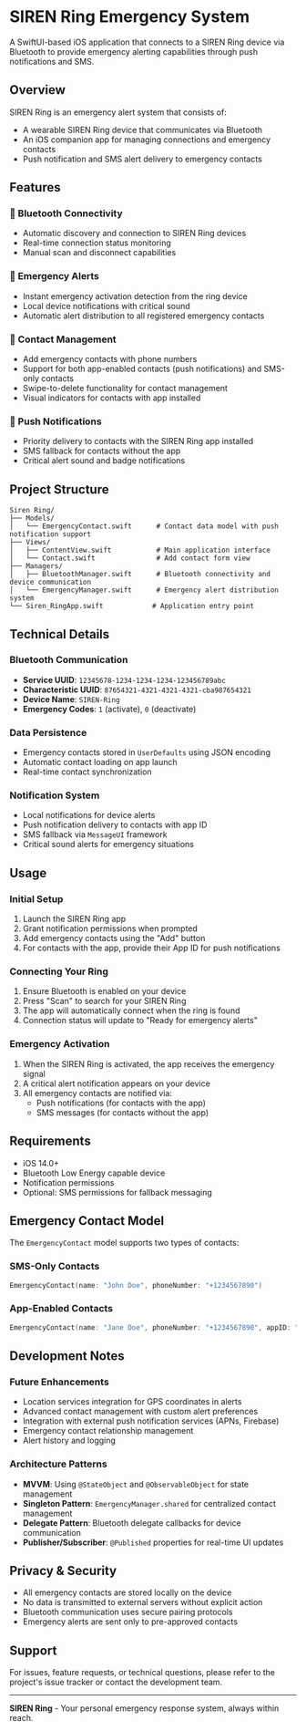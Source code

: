 # SIREN Ring Emergency System

A SwiftUI-based iOS application that connects to a SIREN Ring device via Bluetooth to provide emergency alerting capabilities through push notifications and SMS.

## Overview

SIREN Ring is an emergency alert system that consists of:
- A wearable SIREN Ring device that communicates via Bluetooth
- An iOS companion app for managing connections and emergency contacts
- Push notification and SMS alert delivery to emergency contacts

## Features

### 🔗 Bluetooth Connectivity
- Automatic discovery and connection to SIREN Ring devices
- Real-time connection status monitoring
- Manual scan and disconnect capabilities

### 🚨 Emergency Alerts
- Instant emergency activation detection from the ring device
- Local device notifications with critical sound
- Automatic alert distribution to all registered emergency contacts

### 👥 Contact Management
- Add emergency contacts with phone numbers
- Support for both app-enabled contacts (push notifications) and SMS-only contacts
- Swipe-to-delete functionality for contact management
- Visual indicators for contacts with app installed

### 📱 Push Notifications
- Priority delivery to contacts with the SIREN Ring app installed
- SMS fallback for contacts without the app
- Critical alert sound and badge notifications

## Project Structure

```
Siren Ring/
├── Models/
│   └── EmergencyContact.swift      # Contact data model with push notification support
├── Views/
│   ├── ContentView.swift           # Main application interface
│   └── Contact.swift               # Add contact form view
├── Managers/
│   ├── BluetoothManager.swift      # Bluetooth connectivity and device communication
│   └── EmergencyManager.swift      # Emergency alert distribution system
└── Siren_RingApp.swift            # Application entry point
```

## Technical Details

### Bluetooth Communication
- **Service UUID**: `12345678-1234-1234-1234-123456789abc`
- **Characteristic UUID**: `87654321-4321-4321-4321-cba987654321`
- **Device Name**: `SIREN-Ring`
- **Emergency Codes**: `1` (activate), `0` (deactivate)

### Data Persistence
- Emergency contacts stored in `UserDefaults` using JSON encoding
- Automatic contact loading on app launch
- Real-time contact synchronization

### Notification System
- Local notifications for device alerts
- Push notification delivery to contacts with app ID
- SMS fallback via `MessageUI` framework
- Critical sound alerts for emergency situations

## Usage

### Initial Setup
1. Launch the SIREN Ring app
2. Grant notification permissions when prompted
3. Add emergency contacts using the "Add" button
4. For contacts with the app, provide their App ID for push notifications

### Connecting Your Ring
1. Ensure Bluetooth is enabled on your device
2. Press "Scan" to search for your SIREN Ring
3. The app will automatically connect when the ring is found
4. Connection status will update to "Ready for emergency alerts"

### Emergency Activation
1. When the SIREN Ring is activated, the app receives the emergency signal
2. A critical alert notification appears on your device
3. All emergency contacts are notified via:
   - Push notifications (for contacts with the app)
   - SMS messages (for contacts without the app)

## Requirements

- iOS 14.0+
- Bluetooth Low Energy capable device
- Notification permissions
- Optional: SMS permissions for fallback messaging

## Emergency Contact Model

The `EmergencyContact` model supports two types of contacts:

### SMS-Only Contacts
```swift
EmergencyContact(name: "John Doe", phoneNumber: "+1234567890")
```

### App-Enabled Contacts
```swift
EmergencyContact(name: "Jane Doe", phoneNumber: "+1234567890", appID: "unique-app-id")
```

## Development Notes

### Future Enhancements
- Location services integration for GPS coordinates in alerts
- Advanced contact management with custom alert preferences
- Integration with external push notification services (APNs, Firebase)
- Emergency contact relationship management
- Alert history and logging

### Architecture Patterns
- **MVVM**: Using `@StateObject` and `@ObservableObject` for state management
- **Singleton Pattern**: `EmergencyManager.shared` for centralized contact management
- **Delegate Pattern**: Bluetooth delegate callbacks for device communication
- **Publisher/Subscriber**: `@Published` properties for real-time UI updates

## Privacy & Security

- All emergency contacts are stored locally on the device
- No data is transmitted to external servers without explicit action
- Bluetooth communication uses secure pairing protocols
- Emergency alerts are sent only to pre-approved contacts

## Support

For issues, feature requests, or technical questions, please refer to the project's issue tracker or contact the development team.

---

**SIREN Ring** - Your personal emergency response system, always within reach.